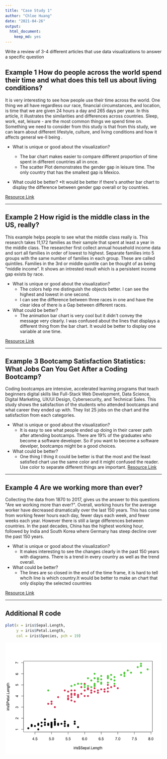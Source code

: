 ```yaml
---
title: "Case Study 1"
author: "Chloe Huang"
date: "2021-04-26"
output: 
  html_document: 
    keep_md: yes
---
```




Write a review of 3-4 different articles that use data visualizations to answer a specific question

## Example 1 How do people across the world spend their time and what does this tell us about living conditions?

It is very interesting to see how people use their time across the world. One thing we all have regardless our race, financial circumstances, and location, is time that we are given 24 hours a day and 265 days per year. 
In this article, it illustrates the similarities and differences across countries. Sleep, work, eat, leisure - are the most common things we spend time on. Something we need to consider from this study is that from this study, we can learn about different lifestyle, culture, and living conditions and how it affects general we-ll being .

* What is unique or good about the visualization?
  * The bar chart makes easier to compare different proportion of time spent in different countries all in once.
  * The scatter Plot demonstrates the gender gap in leisure time. The only country that has the smallest gap is Mexico. 
  
* What could be better?
  *It would be better if there's another bar chart to display the difference between gender gap overall or by countries.

[Resource Link](https://ourworldindata.org/time-use-living-conditions)

--------------------------------------------------------------------------------

## Example 2 How rigid is the middle class in the US, really?

This example helps people to see what the middle class really is. This research takes 11,172 families as their sample that spent at least a year in the middle class. The researcher first collect annual household income data and sort all families in order of lowest to highest. Separate families into 5 groups with the same number of families in each group. These are called quintiles. Families in the 3rd or middle quintile can be thought of as being “middle income”. It shows an intrested result which is a persistent income gap exists by race.


* What is unique or good about the visualization?
  * The colors help me distinguish the objects better. I can see the highest and lowest in one second. 
  * I can see the difference between three races in one and have the clear idea of there is a Gap between different races. 
* What could be better?
  * The animation bar chart is very cool but it didn't convey the message very clearly. I was confused about the lines that displays a different thing from the bar chart. It would be better to display one variable at one time. 
  

[Resource Link](https://pudding.cool/2020/08/income/)

--------------------------------------------------------------------------------

## Example 3 Bootcamp Satisfaction Statistics: What Jobs Can You Get After a Coding Bootcamp?

Coding bootcamps are intensive, accelerated learning programs that teach beginners digital skills like Full-Stack Web Development, Data Science, Digital Marketing, UX/UI Design, Cybersecurity, and Technical Sales. This study shows the satisfaction of the students who attended bootcamps and what career they ended up with. They list 25 jobs on the chart and the satisfaction from each categories.

* What is unique or good about the visualization?
  * It is easy to see what people ended up doing in their career path after attending bootcamps. There are 19% of the graduates who become a software developer. So if you want to become a software develper, bootcamps might be a good choices.
* What could be better?
  * One thing I thing it could be better is that the most and the least satisfied chart use the same color and it might confused the reader. Use color to separate different things are important. 
[Resource Link](https://priceonomics.com/bootcamp-satisfaction-statistics-what-jobs-can-you/)

--------------------------------------------------------------------------------

## Example 4 Are we working more than ever?

Collecting the data from 1870 to 2017, gives us the answer to this questions "Are we working more than ever?". Overall, working hours for the average worker have decreased dramatically over the last 150 years. This has come from working fewer hours each day, fewer days each week, and fewer weeks each year. However there is still a large differences between countries. In the past decades, China has the highest working hour, followed by India and South Korea where Germany has steep decline over the past 150 years.  

* What is unique or good about the visualization?
  * It makes interesting to see the changes clearly in the past 150 years with diagrams. There is a trend in every country as well as the trend overall. 
* What could be better?
  * The lines are so closed in the end of the time frame, it is hard to tell whcih line is which country.It would be better to make an chart that only display the selected countries

[Resource Link](https://ourworldindata.org/working-more-than-ever)

--------------------------------------------------------------------------------

## Additional R code


```r
plot(x = iris$Sepal.Length,
     y = iris$Petal.Length, 
     col = iris$Species, pch = 19)
```

![](Case-Study-1_files/figure-html/unnamed-chunk-1-1.png)<!-- -->
